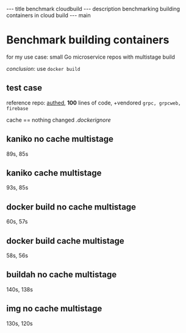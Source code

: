 --- title
benchmark cloudbuild
--- description
benchmarking building containers in cloud build
--- main


# Benchmark building containers

for my use case: small Go microservice repos with multistage build

_conclusion_: use `docker build`

## test case

reference repo: [authed](https://github.com/seankhliao/authed),
**100** lines of code, +vendored `grpc, grpcweb, firebase`

cache == nothing changed _.dockerignore_

## kaniko no cache multistage

89s, 85s

## kaniko cache multistage

93s, 85s

## docker build no cache multistage

60s, 57s

## docker build cache multistage

58s, 56s

## buildah no cache multistage

140s, 138s

## img no cache multistage

130s, 120s
